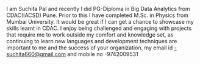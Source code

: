 I am Suchita Pal and recently I did PG-Diploma in Big Data Analytics from CDAC(IACSD) Pune. Prior to this I have completed M.Sc. in Physics from Mumbai University.
It would be great if I can get a chance to showcase my skills learnt in CDAC.
I enjoy being challenged and engaging with projects that require me to work outside my comfort and knowledge set, as continuing to 
learn new languages and development techniques are important to me and the success of your organization.
my email id -suchita660@gmail.com and mobile no -9742009531
